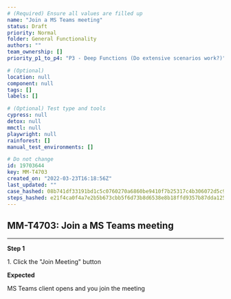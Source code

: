 ```yaml
---
# (Required) Ensure all values are filled up
name: "Join a MS Teams meeting"
status: Draft
priority: Normal
folder: General Functionality
authors: ""
team_ownership: []
priority_p1_to_p4: "P3 - Deep Functions (Do extensive scenarios work?)"

# (Optional)
location: null
component: null
tags: []
labels: []

# (Optional) Test type and tools
cypress: null
detox: null
mmctl: null
playwright: null
rainforest: []
manual_test_environments: []

# Do not change
id: 19703644
key: MM-T4703
created_on: "2022-03-23T16:18:56Z"
last_updated: ""
case_hashed: 08b741df33191bd1c5c0760270a6860be9410f7b25317c4b306072d5c942b4bb36c155fa29480a4f83c1a03a685a9952
steps_hashed: e21f4ca0f4a7e2b5b673cbb5f6d73b8d6538e8b18ffd9357b87dda125f305a14fbb8515bc66ffb813726aafe788d9b63
---
```


<!-- (Auto-generated) Based on frontmatter's "key" and "name" -->

## MM-T4703: Join a MS Teams meeting

---

**Step 1**

1\. Click the "Join Meeting" button

**Expected**

MS Teams client opens and you join the meeting
